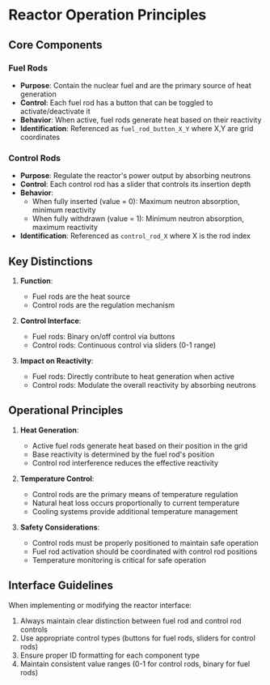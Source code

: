 # Reactor Operation Principles

## Core Components

### Fuel Rods
- **Purpose**: Contain the nuclear fuel and are the primary source of heat generation
- **Control**: Each fuel rod has a button that can be toggled to activate/deactivate it
- **Behavior**: When active, fuel rods generate heat based on their reactivity
- **Identification**: Referenced as `fuel_rod_button_X_Y` where X,Y are grid coordinates

### Control Rods
- **Purpose**: Regulate the reactor's power output by absorbing neutrons
- **Control**: Each control rod has a slider that controls its insertion depth
- **Behavior**: 
  - When fully inserted (value = 0): Maximum neutron absorption, minimum reactivity
  - When fully withdrawn (value = 1): Minimum neutron absorption, maximum reactivity
- **Identification**: Referenced as `control_rod_X` where X is the rod index

## Key Distinctions

1. **Function**:
   - Fuel rods are the heat source
   - Control rods are the regulation mechanism

2. **Control Interface**:
   - Fuel rods: Binary on/off control via buttons
   - Control rods: Continuous control via sliders (0-1 range)

3. **Impact on Reactivity**:
   - Fuel rods: Directly contribute to heat generation when active
   - Control rods: Modulate the overall reactivity by absorbing neutrons

## Operational Principles

1. **Heat Generation**:
   - Active fuel rods generate heat based on their position in the grid
   - Base reactivity is determined by the fuel rod's position
   - Control rod interference reduces the effective reactivity

2. **Temperature Control**:
   - Control rods are the primary means of temperature regulation
   - Natural heat loss occurs proportionally to current temperature
   - Cooling systems provide additional temperature management

3. **Safety Considerations**:
   - Control rods must be properly positioned to maintain safe operation
   - Fuel rod activation should be coordinated with control rod positions
   - Temperature monitoring is critical for safe operation

## Interface Guidelines

When implementing or modifying the reactor interface:
1. Always maintain clear distinction between fuel rod and control rod controls
2. Use appropriate control types (buttons for fuel rods, sliders for control rods)
3. Ensure proper ID formatting for each component type
4. Maintain consistent value ranges (0-1 for control rods, binary for fuel rods) 